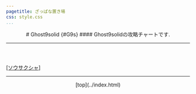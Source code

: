 ```yaml
---
pagetitle: ざっぱな置き場
css: style.css
...
```


<header class = "header">
# Ghost9solid {#G9s}
#### Ghost9solidの攻略チャートです.
<hr>
</header>

<div class = "content">

[[ソウサクシャ]](searcher.html)

</div>

<footer class ="footer">
<hr>
<p align = "center"> [top](../index.html) </p>
</footer>
